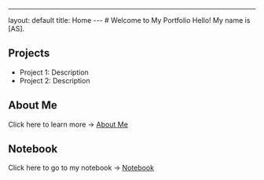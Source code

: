 ---
layout: default
title: Home
--- # Welcome to My Portfolio Hello! My name is [AS].
## Projects
- Project 1: Description
- Project 2: Description
## About Me
Click here to learn more → [About Me](about.md)

## Notebook
Click here to go to my notebook → [Notebook](notebook.md)

